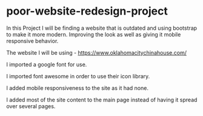 # poor-website-redesign-project

In this Project I will be finding a website that is outdated and using bootstrap to make it more modern. 
Improving the look as well as giving it mobile responsive behavior.

The website I will be using - 
https://www.oklahomacitychinahouse.com/


I imported a google font for use.

I imported font awesome in order to use their icon library. 

I added mobile responsiveness to the site as it had none. 

I added most of the site content to the main page instead of having it spread over several pages. 